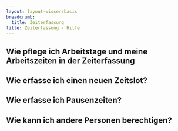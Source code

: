 ```yaml
---
layout: layout-wissensbasis
breadcrumb:
  title: Zeiterfassung
title: Zeiterfassung - Hilfe
---
```


## Wie pflege ich Arbeitstage und meine Arbeitszeiten in der Zeiterfassung

## Wie erfasse ich einen neuen Zeitslot?

## Wie erfasse ich Pausenzeiten?

## Wie kann ich andere Personen berechtigen?

